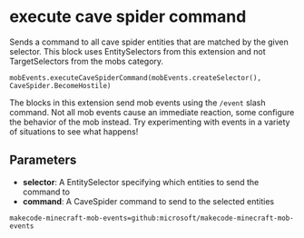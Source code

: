 # execute cave spider command

Sends a command to all cave spider entities that are matched by the given selector. This
block uses EntitySelectors from this extension and not TargetSelectors from the mobs
category.

```sig
mobEvents.executeCaveSpiderCommand(mobEvents.createSelector(), CaveSpider.BecomeHostile)
```

The blocks in this extension send mob events using the `/event` slash command. Not all mob
events cause an immediate reaction, some configure the behavior of the mob instead. Try
experimenting with events in a variety of situations to see what happens!

## Parameters

* **selector**: A EntitySelector specifying which entities to send the command to
* **command**: A CaveSpider command to send to the selected entities

```package
makecode-minecraft-mob-events=github:microsoft/makecode-minecraft-mob-events
```

